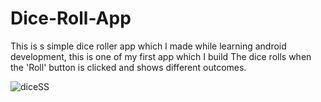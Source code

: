 # Dice-Roll-App
This is s simple dice roller app which I made while learning android development, this is one of my first app which I build
The dice rolls when the 'Roll' button is clicked and shows different outcomes.



![diceSS](https://user-images.githubusercontent.com/74644004/147809023-9867bc1a-2866-4373-a6fc-ec4965392e8e.jpeg)
